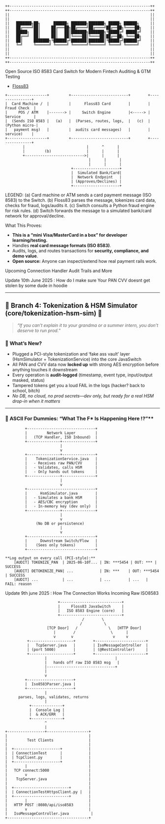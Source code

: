 
```text
++----------------------------------------------------------------++
++----------------------------------------------------------------++
||                                                                ||
||                                                                ||
||   ███████╗██╗      ██████╗ ███████╗███████╗ █████╗ ██████╗     ||
||   ██╔════╝██║     ██╔═══██╗██╔════╝██╔════╝██╔══██╗╚════██╗    ||
||   █████╗  ██║     ██║   ██║███████╗███████╗╚█████╔╝ █████╔╝    ||
||   ██╔══╝  ██║     ██║   ██║╚════██║╚════██║██╔══██╗ ╚═══██╗    ||
||   ██║     ███████╗╚██████╔╝███████║███████║╚█████╔╝██████╔╝    ||
||   ╚═╝     ╚══════╝ ╚═════╝ ╚══════╝╚══════╝ ╚════╝ ╚═════╝     ||
||                                                                ||
||                                                                ||
++----------------------------------------------------------------++
++----------------------------------------------------------------++

```

Open Source ISO 8583 Card Switch for Modern Fintech Auditing &amp; GTM Testing

- [Floss83](https://github.com/floss83)


```text
+------------------+         +--------------------------+        +----------------+
|  Card Machine /  |         |      Floss83 Card        |        |   Fraud Check  |
|     POS / ATM    |-------> |     Switch Engine        |<-----> |   Service      |
|  (Sends ISO 8583 |   (a)   |  (Parses, routes, logs,  |   (c)  |  (Python micro-|
|   payment msg)   |         |  audits card messages)   |        |    service)    |
+------------------+         +--------------------------+        +----------------+
        |                            |      ^      |
        |         (b)                |      |      |
        +--------------------------->|      |      |
                                      |      |      |
                                      |      |      |
                              +---------------------+
                              |  Simulated Bank/Card|
                              |  Network Endpoint   |
                              | (Approves/Declines) |
                              +---------------------+
```
LEGEND:
(a) Card machine or ATM sends a card payment message (ISO 8583) to the Switch.
(b) Floss83 parses the message, tokenizes card data, checks for fraud, logs/audits it.
(c) Switch consults a Python fraud engine for risk rules.
(d) Switch forwards the message to a simulated bank/card network for approval/decline.

What This Proves:
- **This is a “mini Visa/MasterCard in a box” for developer learning/testing.**
- Handles **real card message formats (ISO 8583)**.
- Audits, logs, and routes transactions for **security, compliance, and demo value**.
- **Open source:** Anyone can inspect/extend how real payment rails work.


Upcoming Connection Handler 
Audit Trails 
and More 


Update 10th June 2025 : How do I make sure Your PAN CVV doesnt get stolen by some dude in hoodie 

---

## 🚧 Branch 4: Tokenization & HSM Simulator (core/tokenization-hsm-sim) 🚧

> _“If you can’t explain it to your grandma or a summer intern, you don’t deserve to run prod.”_

### 🧩 **What’s New?**

- Plugged a PCI-style tokenization and ‘fake ass vault’ layer (HsmSimulator + TokenizationService) into the core JavaSwitch
- All PAN and CVV data now **locked up** with strong AES encryption before anything touches it downstream
- Every operation is **audit-logged** (timestamp, event type, input/output masked, status)
- Tampered tokens get you a loud FAIL in the logs (hacker? back to school, bitch)
- _No DB, no cloud, no prod secrets—dev only, but ready for a real HSM drop-in when it matters_

---

### 🤖 **ASCII For Dummies: “What The F*** Is Happening Here !?”**

```text
         +-------------------------------+
         |         Network Layer         |
         |   (TCP Handler, ISO Inbound)  |
         +---------------+---------------+
                         |
                         v
         +---------------+---------------+
         |    TokenizationService.java   |
         |   - Receives raw PAN/CVV      |
         |   - Validates, calls HSM      |
         |   - Only hands out tokens     |
         +---------------+---------------+
                         |
                         v
         +-------------------------------+
         |      HsmSimulator.java        |
         |   - Simulates a bank HSM      |
         |   - AES/CBC encryption        |
         |   - In-memory key (dev only)  |
         +---------------+---------------+
                         |
                         v
              (No DB or persistence)
                         |
                         v
         +-------------------------------+
         |      Downstream Switch/Flow   |
         |    (Sees only tokens)         |
         +-------------------------------+

**Log output on every call (PCI-style):**
    [AUDIT] TOKENIZE_PAN  | 2025-06-10T... | IN: ***5454 | OUT: *** | SUCCESS
    [AUDIT] DETOKENIZE_PAN| ...            | IN: ***    | OUT: ***5454 | SUCCESS
    [AUDIT] ...           | ...            | ...        | ...   | FAIL: reason

```
Update 9th june 2025 : How The Connection Works Incoming Raw ISO8583

```
                        +----------------------------+
                        |     Floss83 JavaSwitch     |
                        |   ISO 8583 Engine (core)   |
                        +----------------------------+
                                   /        \
                                  /          \
                   [TCP Door]   /              \   [HTTP Door]
                      |        /                \      |
                      v       v                  v     v
          +--------------------+        +-----------------------+
          |   TcpServer.java   |        | IsoMessageController  |
          | (port 5000)        |        | (@RestController)     |
          +--------------------+        +-----------------------+
                  |                               |
                  |   hands off raw ISO 8583 msg   |
                  |-------------------------------+
                  |
                  v
         +---------------------+
         |  Iso8583Parser.java |
         +---------------------+
                  |
      parses, logs, validates, returns
                  |
           +--------------+
           |  Console Log |
           |  & ACK/ERR   |
           +--------------+
                  ^
                  |
+-----------------+-------------------+
|                                     |
|         Test Clients                |
|                                     |
|  +---------------------+            |
|  | ConnectionTest      |            |
|  | TcpClient.py        |            |
|  +---------------------+            |
|        |                            |
|   TCP connect:5000                  |
|        v                            |
|    TcpServer.java                   |
|                                     |
|  +-------------------------+        |
|  | ConnectionTestHttpsClient.py |   |
|  +-------------------------+        |
|        |                            |
|   HTTP POST :8080/api/iso8583       |
|        v                            |
|   IsoMessageController.java          |
+-------------------------------------+


```
